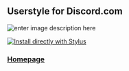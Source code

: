 ## Userstyle for Discord.com

![enter image description here](https://userstyles.world/preview/6203/2.webp)

[![Install directly with Stylus](https://img.shields.io/badge/Install%20directly%20with-Stylus-00adad.svg)](https://raw.githubusercontent.com/uso-archive/data/flomaster/data/usercss/175085.user.css)

### [Homepage](https://userstyles.world/style/6203/customizable-discord)
